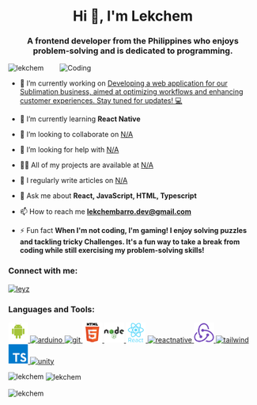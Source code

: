 <h1 align="center">Hi 👋, I'm Lekchem</h1>
<h3 align="center">A frontend developer from the Philippines who enjoys problem-solving and is dedicated to programming.</h3>
<img width="400" alt="Coding" align="right" src="https://media1.giphy.com/media/v1.Y2lkPTc5MGI3NjExZnByaWhxcGFtNnlwcHVsdTJwaDM0OWZvd3lhbHJtZWE1NTNrc2ViaiZlcD12MV9pbnRlcm5hbF9naWZfYnlfaWQmY3Q9Zw/Rpl1sod1vCXK0L2SUN/giphy.gif" />

<p align="left"> <img src="https://komarev.com/ghpvc/?username=lekchem&label=Profile%20views&color=0e75b6&style=flat" alt="lekchem" /> </p>

- 🔭 I’m currently working on [Developing a web application for our Sublimation business, aimed at optimizing workflows and enhancing customer experiences. Stay tuned for updates! 💻](N/A)

- 🌱 I’m currently learning **React Native**

- 👯 I’m looking to collaborate on [N/A](N/A)

- 🤝 I’m looking for help with [N/A](N/A)

- 👨‍💻 All of my projects are available at [N/A](N/A)

- 📝 I regularly write articles on [N/A](N/A)

- 💬 Ask me about **React, JavaScript, HTML, Typescript**

- 📫 How to reach me **lekchembarro.dev@gmail.com**

- ⚡ Fun fact **When I'm not coding, I'm gaming! I enjoy solving puzzles and tackling tricky Challenges. It's a fun way to take a break from coding while still exercising my problem-solving skills!**

<h3 align="left">Connect with me:</h3>
<p align="left">
<a href="https://www.youtube.com/c/leyz" target="blank"><img align="center" src="https://raw.githubusercontent.com/rahuldkjain/github-profile-readme-generator/master/src/images/icons/Social/youtube.svg" alt="leyz" height="30" width="40" /></a>
</p>

<h3 align="left">Languages and Tools:</h3>
<p align="left"> <a href="https://developer.android.com" target="_blank" rel="noreferrer"> <img src="https://raw.githubusercontent.com/devicons/devicon/master/icons/android/android-original-wordmark.svg" alt="android" width="40" height="40"/> </a> <a href="https://www.arduino.cc/" target="_blank" rel="noreferrer"> <img src="https://cdn.worldvectorlogo.com/logos/arduino-1.svg" alt="arduino" width="40" height="40"/> </a> <a href="https://git-scm.com/" target="_blank" rel="noreferrer"> <img src="https://www.vectorlogo.zone/logos/git-scm/git-scm-icon.svg" alt="git" width="40" height="40"/> </a> <a href="https://www.w3.org/html/" target="_blank" rel="noreferrer"> <img src="https://raw.githubusercontent.com/devicons/devicon/master/icons/html5/html5-original-wordmark.svg" alt="html5" width="40" height="40"/> </a> <a href="https://nodejs.org" target="_blank" rel="noreferrer"> <img src="https://raw.githubusercontent.com/devicons/devicon/master/icons/nodejs/nodejs-original-wordmark.svg" alt="nodejs" width="40" height="40"/> </a> <a href="https://reactjs.org/" target="_blank" rel="noreferrer"> <img src="https://raw.githubusercontent.com/devicons/devicon/master/icons/react/react-original-wordmark.svg" alt="react" width="40" height="40"/> </a> <a href="https://reactnative.dev/" target="_blank" rel="noreferrer"> <img src="https://reactnative.dev/img/header_logo.svg" alt="reactnative" width="40" height="40"/> </a> <a href="https://redux.js.org" target="_blank" rel="noreferrer"> <img src="https://raw.githubusercontent.com/devicons/devicon/master/icons/redux/redux-original.svg" alt="redux" width="40" height="40"/> </a> <a href="https://tailwindcss.com/" target="_blank" rel="noreferrer"> <img src="https://www.vectorlogo.zone/logos/tailwindcss/tailwindcss-icon.svg" alt="tailwind" width="40" height="40"/> </a> <a href="https://www.typescriptlang.org/" target="_blank" rel="noreferrer"> <img src="https://raw.githubusercontent.com/devicons/devicon/master/icons/typescript/typescript-original.svg" alt="typescript" width="40" height="40"/> </a> <a href="https://unity.com/" target="_blank" rel="noreferrer"> <img src="https://www.vectorlogo.zone/logos/unity3d/unity3d-icon.svg" alt="unity" width="40" height="40"/> </a> </p>

<p><img align="left" src="https://github-readme-stats.vercel.app/api/top-langs?username=lekchem&show_icons=true&locale=en&layout=compact" alt="lekchem" /></p>

<p>&nbsp;<img align="center" src="https://github-readme-stats.vercel.app/api?username=lekchem&show_icons=true&locale=en" alt="lekchem" /></p>

<p><img align="center" src="https://github-readme-streak-stats.herokuapp.com/?user=lekchem&" alt="lekchem" /></p>
